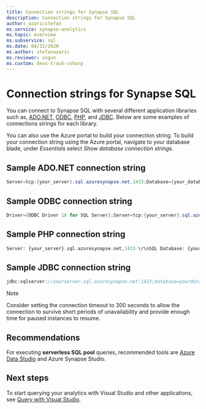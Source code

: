 ```yaml
---
title: Connection strings for Synapse SQL
description: Connection strings for Synapse SQL
author: azaricstefan 
ms.service: synapse-analytics 
ms.topic: overview 
ms.subservice: sql
ms.date: 04/15/2020 
ms.author: stefanazaric 
ms.reviewer: sngun
ms.custom: devx-track-csharp
---
```


# Connection strings for Synapse SQL

You can connect to Synapse SQL with several different application libraries such as, [ADO.NET](/dotnet/framework/data/adonet/), [ODBC](/sql/connect/odbc/windows/microsoft-odbc-driver-for-sql-server-on-windows), [PHP](/sql/connect/php/overview-of-the-php-sql-driver?f=255&MSPPError=-2147217396), and [JDBC](/sql/connect/jdbc/microsoft-jdbc-driver-for-sql-server). Below are some examples of connections strings for each library. 

You can also use the Azure portal to build your connection string.  To build your connection string using the Azure portal, navigate to your database blade, under *Essentials* select *Show database connection strings*.

## Sample ADO.NET connection string

```csharp
Server=tcp:{your_server}.sql.azuresynapse.net,1433;Database={your_database};User ID={your_user_name};Password={your_password_here};Encrypt=True;TrustServerCertificate=False;Connection Timeout=30;
```

## Sample ODBC connection string

```csharp
Driver={ODBC Driver 18 for SQL Server};Server=tcp:{your_server}.sql.azuresynapse.net,1433;Database={your_database};Uid={your_user_name};Pwd={your_password_here};Encrypt=yes;TrustServerCertificate=no;Connection Timeout=30;
```

## Sample PHP connection string

```PHP
Server: {your_server}.sql.azuresynapse.net,1433 \r\nSQL Database: {your_database}\r\nUser Name: {your_user_name}\r\n\r\nPHP Data Objects(PDO) Sample Code:\r\n\r\ntry {\r\n   $conn = new PDO ( \"sqlsrv:server = tcp:{your_server}.sql.azuresynapse.net,1433; Database = {your_database}\", \"{your_user_name}\", \"{your_password_here}\");\r\n    $conn->setAttribute( PDO::ATTR_ERRMODE, PDO::ERRMODE_EXCEPTION );\r\n}\r\ncatch ( PDOException $e ) {\r\n   print( \"Error connecting to SQL Server.\" );\r\n   die(print_r($e));\r\n}\r\n\rSQL Server Extension Sample Code:\r\n\r\n$connectionInfo = array(\"UID\" => \"{your_user_name}\", \"pwd\" => \"{your_password_here}\", \"Database\" => \"{your_database}\", \"LoginTimeout\" => 30, \"Encrypt\" => 1, \"TrustServerCertificate\" => 0);\r\n$serverName = \"tcp:{your_server}.sql.azuresynapse.net,1433\";\r\n$conn = sqlsrv_connect($serverName, $connectionInfo);
```

## Sample JDBC connection string

```Java
jdbc:sqlserver://yourserver.sql.azuresynapse.net:1433;database=yourdatabase;user={your_user_name};password={your_password_here};encrypt=true;trustServerCertificate=false;hostNameInCertificate=*.sql.azuresynapse.net;loginTimeout=30;
```

> [!NOTE]
> Consider setting the connection timeout to 300 seconds to allow the connection to survive short periods of unavailability and provide enough time for paused instances to resume.

## Recommendations

For executing **serverless SQL pool** queries, recommended tools are [Azure Data Studio](get-started-azure-data-studio.md) and Azure Synapse Studio.

## Next steps

To start querying your analytics with Visual Studio and other applications, see [Query with Visual Studio](../sql-data-warehouse/sql-data-warehouse-query-visual-studio.md?context=/azure/synapse-analytics/context/context).
